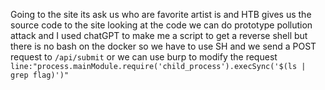Going to the site its ask us who are favorite artist is and HTB gives us the source code to the site looking at the code we can do prototype pollution attack and I used chatGPT to make me a script to get a reverse shell but there is no bash on the docker so we have to use SH and we send a POST request to `/api/submit` or we can use burp to modify the request 
`line:"process.mainModule.require('child_process').execSync('$(ls | grep flag)')"` 